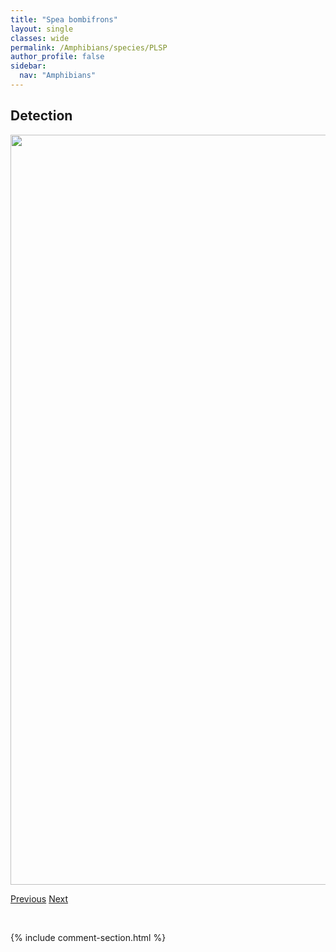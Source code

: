 ```yaml
---
title: "Spea bombifrons"
layout: single
classes: wide
permalink: /Amphibians/species/PLSP
author_profile: false
sidebar:
  nav: "Amphibians"
---
```


<h2>Detection</h2>

<a href="https://drive.google.com/uc?export=view&id=1efLPCDsoTHzKA1A-l12Mh8Wb8r6OTCHc">
<img src="https://drive.google.com/uc?export=view&id=1efLPCDsoTHzKA1A-l12Mh8Wb8r6OTCHc" height = "1200" width = "800">
</a>


<a href="/DevelopmentWebsite/Amphibians/species/GPTO" class="pagination--pager" title="Anaxyrus cognatus">Previous</a> <a href="/DevelopmentWebsite/Amphibians/species/NLFR" class="pagination--pager" title="Rana pipiens">Next</a>

<p>&nbsp;</p>

{% include comment-section.html %}
